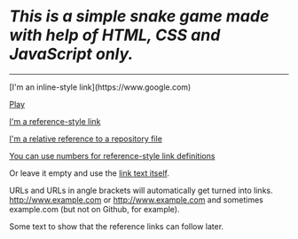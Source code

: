<h1><i> This is a simple snake game made with help of HTML, CSS and JavaScript only.</i></h1>
<hr>
[I'm an inline-style link](https://www.google.com)

[Play](https://utkarsh-27-sharma.github.io/snake-o-mania.github.io/)

[I'm a reference-style link][Arbitrary case-insensitive reference text]

[I'm a relative reference to a repository file](../blob/master/LICENSE)

[You can use numbers for reference-style link definitions][1]

Or leave it empty and use the [link text itself].

URLs and URLs in angle brackets will automatically get turned into links. 
http://www.example.com or <http://www.example.com> and sometimes 
example.com (but not on Github, for example).

Some text to show that the reference links can follow later.

[arbitrary case-insensitive reference text]: https://www.mozilla.org
[1]: http://slashdot.org
[link text itself]: http://www.reddit.com
